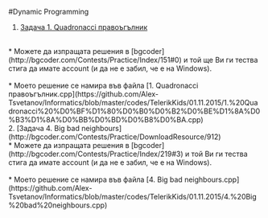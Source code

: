 #Dynamic Programming

1. [Задача 1. Quadronacci правоъгълник](http://bgcoder.com/Contests/Practice/DownloadResource/609)
<br>
  * Можете да изпращата решения в [bgcoder](http://bgcoder.com/Contests/Practice/Index/151#0) и той ще Ви ги тества стига да имате account (и да не е забил, че е на Windows).
<br>
<br>
  * Моето решение се намира във файла [1. Quadronacci правоъгълник.cpp](https://github.com/Alex-Tsvetanov/Informatics/blob/master/codes/TelerikKids/01.11.2015/1.%20Quadronacci%20%D0%BF%D1%80%D0%B0%D0%B2%D0%BE%D1%8A%D0%B3%D1%8A%D0%BB%D0%BD%D0%B8%D0%BA.cpp)
<br>
2. [Задача 4. Big bad neighbours](http://bgcoder.com/Contests/Practice/DownloadResource/912)
<br>
  * Можете да изпращата решения в [bgcoder](http://bgcoder.com/Contests/Practice/Index/219#3) и той Ви ги тества стига да имате account (и да не е забил, че е на Windows).
<br>
<br>
  * Моето решение се намира във файла [4. Big bad neighbours.cpp](https://github.com/Alex-Tsvetanov/Informatics/blob/master/codes/TelerikKids/01.11.2015/4.%20Big%20bad%20neighbours.cpp)

